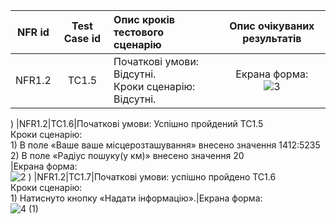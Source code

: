|NFR id|Test Case id|Опис кроків тестового сценарію|Опис очікуваних результатів|
|:-:|:-:|:-|:-:|
|NFR1.2|TC1.5|Початкові умови: Відсутні. <br> Кроки сценарію: Відсутні.|Екрана форма: <br> ![3](https://user-images.githubusercontent.com/59706253/205951119-783c914c-e7e0-4282-8f41-f0575caf147f.jpg)
)
|NFR1.2|TC1.6|Початкові умови: Успішно пройдений TC1.5 <br> Кроки сценарію: <br> 1) В поле «Ваше ваше місцерозташування» внесено значення 1412:5235 <br> 2) В поле «Радіус пошуку(у км)» внесено значення 20<br>|Екрана форма: <br> ![2](https://user-images.githubusercontent.com/59706253/205950963-c3ba7721-7ea2-4399-9983-eb880b10c9dc.jpg)
)
|NFR1.2|TC1.7|Початкові умови: успішно пройдено TC1.6 <br> Кроки сценарію: <br> 1) Натиснуто кнопку «Надати інформацію».|Екрана форма: <br> ![4 (1)](https://user-images.githubusercontent.com/99178092/197388621-b9762615-b459-4c47-a96f-38cbd9ef24b1.jpg)
